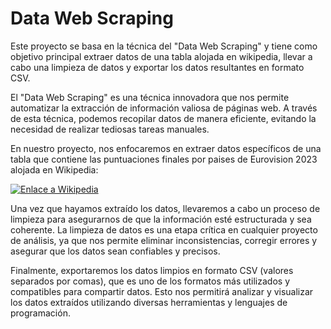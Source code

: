 # Data Web Scraping
Este proyecto se basa en la técnica del "Data Web Scraping" y tiene como objetivo principal extraer datos de una tabla alojada en wikipedia, llevar a cabo una limpieza de datos y exportar los datos resultantes en formato CSV.

El "Data Web Scraping" es una técnica innovadora que nos permite automatizar la extracción de información valiosa de páginas web. A través de esta técnica, podemos recopilar datos de manera eficiente, evitando la necesidad de realizar tediosas tareas manuales.

En nuestro proyecto, nos enfocaremos en extraer datos específicos de una tabla que contiene las puntuaciones finales por paises de Eurovision 2023 alojada en Wikipedia:

[![Enlace a Wikipedia](https://eurovision-spain.com/wp-content/uploads/fly-images/148238/ESC-2023-1-800x322.png)](https://es.wikipedia.org/wiki/Festival_de_la_Canci%C3%B3n_de_Eurovisi%C3%B3n_2023)

Una vez que hayamos extraído los datos, llevaremos a cabo un proceso de limpieza para asegurarnos de que la información esté estructurada y sea coherente. La limpieza de datos es una etapa crítica en cualquier proyecto de análisis, ya que nos permite eliminar inconsistencias, corregir errores y asegurar que los datos sean confiables y precisos.

Finalmente, exportaremos los datos limpios en formato CSV (valores separados por comas), que es uno de los formatos más utilizados y compatibles para compartir datos. Esto nos permitirá analizar y visualizar los datos extraídos utilizando diversas herramientas y lenguajes de programación.





